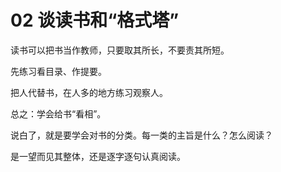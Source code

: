 # 02 谈读书和“格式塔”

读书可以把书当作教师，只要取其所长，不要责其所短。

先练习看目录、作提要。

把人代替书，在人多的地方练习观察人。

总之：学会给书“看相”。

说白了，就是要学会对书的分类。每一类的主旨是什么？怎么阅读？

是一望而见其整体，还是逐字逐句认真阅读。